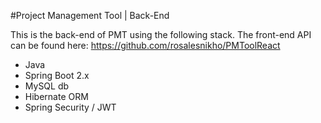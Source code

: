 #Project Management Tool | Back-End

This is the back-end of PMT using the following stack. The front-end API can be found here: https://github.com/rosalesnikho/PMToolReact

- Java 
- Spring Boot 2.x
- MySQL db
- Hibernate ORM
- Spring Security / JWT 
